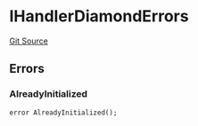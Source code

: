 # IHandlerDiamondErrors
[Git Source](https://github.com/thrackle-io/rules-engine/blob/3234c3c6e5bf5f01811a34cd7cc6e00de73aa6c7/src/common/IErrors.sol)


## Errors
### AlreadyInitialized

```solidity
error AlreadyInitialized();
```


